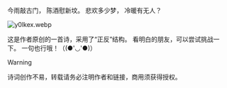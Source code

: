 今雨敲古门，
陈酒慰新坟。
悲欢多少梦，
冷暖有无人？

![y0lkex.webp](https://files.catbox.moe/y0lkex.webp)

这是作者原创的一首诗，采用了“正反”结构。
看明白的朋友，可以尝试挑战一下。
一句也行哦！（(●'◡'●)）

> [!WARNING]
> 诗词创作不易，转载请务必注明作者和链接，商用须获得授权。